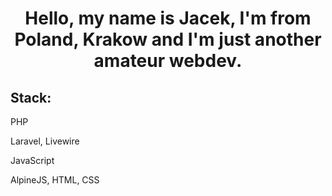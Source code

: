 <h1 align="center">Hello, my name is Jacek, I'm from Poland, Krakow and I'm just another amateur webdev.</h1>
<h2>Stack: </h2>
<p>PHP</p>
<p>Laravel, Livewire</p>
<p>JavaScript</p>
<p>AlpineJS, HTML, CSS</p>
